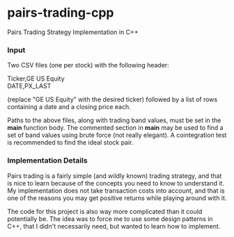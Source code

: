 # pairs-trading-cpp
Pairs Trading Strategy Implementation in C++

### Input
Two CSV files (one per stock) with the following header:

Ticker,GE US Equity  
DATE,PX_LAST

(replace "GE US Equity" with the desired ticker) followed by a list of rows
containing a date and a closing price each.

Paths to the above files, along with trading band values, must be set in the
**main** function body. The commented section in **main** may be used to find
a set of band values using brute force (not really elegant). A cointegration
test is recommended to find the ideal stock pair.

### Implementation Details
Pairs trading is a fairly simple (and wildly known) trading strategy, and that
is nice to learn because of the concepts you need to know to understand it. My
implementation does not take transaction costs into account, and that is one of
the reasons you may get positive returns while playing around with it.

The code for this project is also way more complicated than it could
potentially be. The idea was to force me to use some design patterns in C++,
that I didn't necessarily need, but wanted to learn how to implement.
